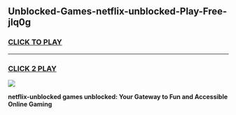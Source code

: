 
## Unblocked-Games-netflix-unblocked-Play-Free-jlq0g
<h3>
<a href="https://premium76.site?title=netflix-unblocked&ref=15A">CLICK TO PLAY</a></h3>
<hr>

<h3>
<a href="https://premium76.site?title=netflix-unblocked&ref=15A">CLICK 2 PLAY</a>
  
</h3>

<a href="https://premium76.site?title=netflix-unblocked&ref=15A"><img src="https://clearcache.store/games.png"></a>


**netflix-unblocked games unblocked: Your Gateway to Fun and Accessible Online Gaming**
